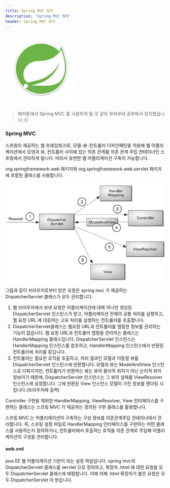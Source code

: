 ```yaml
---
title: Spring MVC 정리
description: 'Spring MVC 정리'
header: Spring MVC 정리
---
```


![spring-img](img/spring-mvc/spring-img.jpg)

> 해커톤에서 Spring MVC 를 사용하게 될 것 같아 부랴부랴 공부해서 정리했습니다 :O

### Spring MVC

스프링이 제공하는 웹 프레임워크로, 모델-뷰-컨트롤러 디자인패턴을 적용해
 웹 어플리케이션에서 모덴과 뷰, 컨트롤러 사이에 있는 의존 관계를 의존 관계 주입 컨테이너인
 스프링에서 관리하게 됩니다. 따라서 유연한 웹 어플리케이션 구축이 가능합니다.

 org.springframework.web 패키지와 org.springframework.web.servlet 패키지에 포함된 클래스를
 사용합니다.

 ![spring-mvc](img/spring-mvc/mvc.jpg)

그림과 같이 브라우저로부터 받은 요청은 spring mvc 가 제공하는 DispatcherServlet 클래스가 모두 관리합니다.

1. 웹 브라우저에서 보낸 요청은 어플리케이션에 대해 하나만 생성된 DispatcherServlet 인스턴스가 받고,
어플리케이션 전체의 공통 처리를 실행하고, 웹 요청 URL 에 대응하는 고유 처리를 실행하는 컨트롤러를 호출합니다.
2. DispatcherServlet클래스는 웹요청 URL과 컨트롤러를 맵핑한 정보를 관리하는 기능이 없습니다. 웹 요청 URL과 컨트롤러 맵핑을 관리하는 클래스는 HandlerMapping 클래스입니다. DispatcherServlet 인스턴스는 HandlerMapping 인스턴스를 참조하고, HandlerMapping 인스턴스에서 반환된 컨트롤러에 처리를 캍깁니다.
3. 컨트롤러는 필요한 로직을 호출하고, 처리 결과인 모델과 이동할 뷰를 DispatcherServlet 인스턴스에 반환합니다. 모델과 뷰는 ModelAndView 인스턴스로 다뤄지지만, 컨트롤러가 반환하는 뷰는 뷰의 물리적 위치가 아닌 논리적 위치정보이기 때문에, DispatcherServlet 인스턴스는 그 뷰의 실체를 ViewResolver 인스턴스에 요청합니다. 그에 반환된 View 인스턴스 모델이 가진 정보를 렌더링 시킵니다.(브라우저에 출력)

Controller 구현을 제외한 HandlerMapping, ViewResolver, View 인터페이스를 구현하는 클래스는 스프링 MVC 가 제공하는 정의된 구현 클래스를 활용합니다.

스프링 MVC 는 어플리케이션이 구축하는 구성 정보를 의존관계주입 컨테이너에서 관리합니다. 즉, 스프링 설정 파일로 HandlerMapping 인터페이스를 구현하는 어떤 클래스를 사용하는지 정의하거나, 컨트롤러에서 호출하는 로직을 의존 관계로 주입해 어플리케이션의 구성을 관리합니다.

#### web.xml
java EE 웹 어플리케이션 기반이 되는 설정 파일입니다. spring mvc의 DispatcherServlet 클래스를 servlet 으로 정의하고, 확장자 .html 에 대한 요청을 모두 DispatcherServlet 클래스에 매핑합니다. 이에 의해 .html 확장자가 붙은 요청은 모두 DispatcherServlet 이 받습니다.
